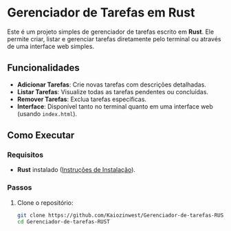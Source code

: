 # Gerenciador de Tarefas em Rust

Este é um projeto simples de gerenciador de tarefas escrito em **Rust**. Ele permite criar, listar e gerenciar tarefas diretamente pelo terminal ou através de uma interface web simples.

## Funcionalidades

- **Adicionar Tarefas**: Crie novas tarefas com descrições detalhadas.
- **Listar Tarefas**: Visualize todas as tarefas pendentes ou concluídas.
- **Remover Tarefas**: Exclua tarefas específicas.
- **Interface**: Disponível tanto no terminal quanto em uma interface web (usando `index.html`).

## Como Executar

### Requisitos
- **Rust** instalado ([Instruções de Instalação](https://www.rust-lang.org/tools/install)).

### Passos

1. Clone o repositório:
   ```bash
   git clone https://github.com/Kaiozinwest/Gerenciador-de-tarefas-RUST.git
   cd Gerenciador-de-tarefas-RUST
